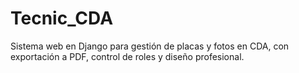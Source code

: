 # Tecnic_CDA
Sistema web en Django para gestión de placas y fotos en CDA, con exportación a PDF, control de roles y diseño profesional.
